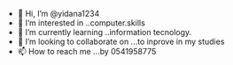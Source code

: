 - 👋 Hi, I’m @yidana1234
- 👀 I’m interested in ..computer.skills
- 🌱 I’m currently learning ..information tecnology.
- 💞️ I’m looking to collaborate on ...to inprove in my studies
- 📫 How to reach me ...by 0541958775

<!---
yidana1234/yidana1234 is a ✨ special ✨ repository because its `README.md` (this file) appears on your GitHub profile.
You can click the Preview link to take a look at your changes.
--->
